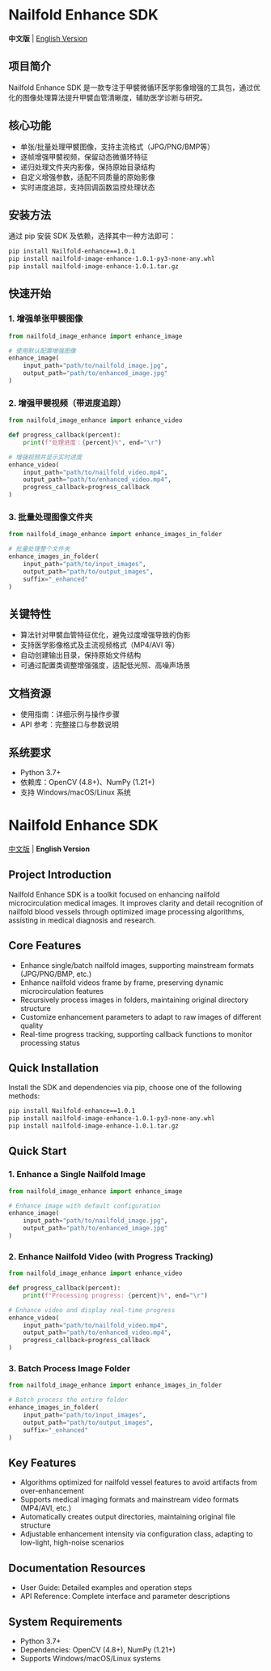 # Nailfold Enhance SDK

**中文版** | [English Version](#english-version)


## 项目简介
Nailfold Enhance SDK 是一款专注于甲襞微循环医学影像增强的工具包，通过优化的图像处理算法提升甲襞血管清晰度，辅助医学诊断与研究。


## 核心功能
- 单张/批量处理甲襞图像，支持主流格式（JPG/PNG/BMP等）
- 逐帧增强甲襞视频，保留动态微循环特征
- 递归处理文件夹内影像，保持原始目录结构
- 自定义增强参数，适配不同质量的原始影像
- 实时进度追踪，支持回调函数监控处理状态


## 安装方法
通过 pip 安装 SDK 及依赖，选择其中一种方法即可：
```bash
pip install Nailfold-enhance==1.0.1
pip install nailfold-image-enhance-1.0.1-py3-none-any.whl
pip install nailfold-image-enhance-1.0.1.tar.gz
```


## 快速开始
### 1. 增强单张甲襞图像
```python
from nailfold_image_enhance import enhance_image

# 使用默认配置增强图像
enhance_image(
    input_path="path/to/nailfold_image.jpg",
    output_path="path/to/enhanced_image.jpg"
)
```

### 2. 增强甲襞视频（带进度追踪）
```python
from nailfold_image_enhance import enhance_video

def progress_callback(percent):
    print(f"处理进度：{percent}%", end="\r")

# 增强视频并显示实时进度
enhance_video(
    input_path="path/to/nailfold_video.mp4",
    output_path="path/to/enhanced_video.mp4",
    progress_callback=progress_callback
)
```

### 3. 批量处理图像文件夹
```python
from nailfold_image_enhance import enhance_images_in_folder

# 批量处理整个文件夹
enhance_images_in_folder(
    input_path="path/to/input_images",
    output_path="path/to/output_images",
    suffix="_enhanced"
)
```


## 关键特性
- 算法针对甲襞血管特征优化，避免过度增强导致的伪影
- 支持医学影像格式及主流视频格式（MP4/AVI 等）
- 自动创建输出目录，保持原始文件结构
- 可通过配置类调整增强强度，适配低光照、高噪声场景


## 文档资源
- 使用指南：详细示例与操作步骤
- API 参考：完整接口与参数说明


## 系统要求
- Python 3.7+
- 依赖库：OpenCV (4.8+)、NumPy (1.21+)
- 支持 Windows/macOS/Linux 系统


<a id="english-version"></a>
# Nailfold Enhance SDK

[中文版](#nailfold-enhance-sdk) | **English Version**


## Project Introduction
Nailfold Enhance SDK is a toolkit focused on enhancing nailfold microcirculation medical images. It improves clarity and detail recognition of nailfold blood vessels through optimized image processing algorithms, assisting in medical diagnosis and research.


## Core Features
- Enhance single/batch nailfold images, supporting mainstream formats (JPG/PNG/BMP, etc.)
- Enhance nailfold videos frame by frame, preserving dynamic microcirculation features
- Recursively process images in folders, maintaining original directory structure
- Customize enhancement parameters to adapt to raw images of different quality
- Real-time progress tracking, supporting callback functions to monitor processing status


## Quick Installation
Install the SDK and dependencies via pip, choose one of the following methods:
```bash
pip install Nailfold-enhance==1.0.1
pip install nailfold-image-enhance-1.0.1-py3-none-any.whl
pip install nailfold-image-enhance-1.0.1.tar.gz
```


## Quick Start
### 1. Enhance a Single Nailfold Image
```python
from nailfold_image_enhance import enhance_image

# Enhance image with default configuration
enhance_image(
    input_path="path/to/nailfold_image.jpg",
    output_path="path/to/enhanced_image.jpg"
)
```

### 2. Enhance Nailfold Video (with Progress Tracking)
```python
from nailfold_image_enhance import enhance_video

def progress_callback(percent):
    print(f"Processing progress: {percent}%", end="\r")

# Enhance video and display real-time progress
enhance_video(
    input_path="path/to/nailfold_video.mp4",
    output_path="path/to/enhanced_video.mp4",
    progress_callback=progress_callback
)
```

### 3. Batch Process Image Folder
```python
from nailfold_image_enhance import enhance_images_in_folder

# Batch process the entire folder
enhance_images_in_folder(
    input_path="path/to/input_images",
    output_path="path/to/output_images",
    suffix="_enhanced"
)
```


## Key Features
- Algorithms optimized for nailfold vessel features to avoid artifacts from over-enhancement
- Supports medical imaging formats and mainstream video formats (MP4/AVI, etc.)
- Automatically creates output directories, maintaining original file structure
- Adjustable enhancement intensity via configuration class, adapting to low-light, high-noise scenarios


## Documentation Resources
- User Guide: Detailed examples and operation steps
- API Reference: Complete interface and parameter descriptions


## System Requirements
- Python 3.7+
- Dependencies: OpenCV (4.8+), NumPy (1.21+)
- Supports Windows/macOS/Linux systems
```